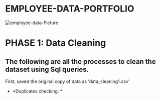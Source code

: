 # EMPLOYEE-DATA-PORTFOLIO
![employee-data-Picture]()

# PHASE 1: Data Cleaning


## The following are all the processes to clean the dataset using Sql queries.

First, saved the original copy of data as 'data_cleaning1.csv'

* *Duplicates checking: *
  






